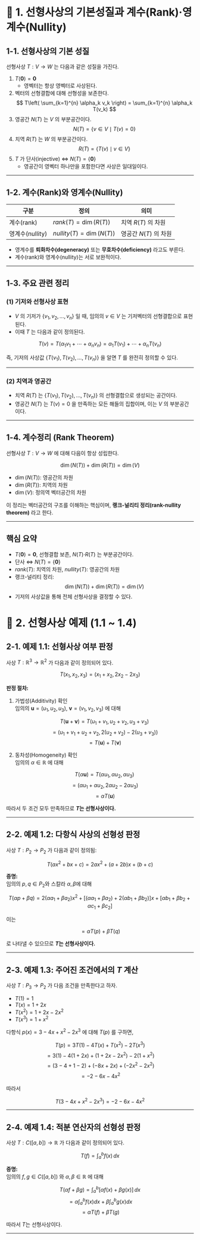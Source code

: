 # 📌 1. 선형사상의 기본성질과 계수(Rank)·영계수(Nullity)

## 1-1. 선형사상의 기본 성질

선형사상 $T: V \rightarrow W$ 는 다음과 같은 성질을 가진다.

1. $T(\mathbf{0}) = \mathbf{0}$  
   - 영벡터는 항상 영벡터로 사상된다.
2. 벡터의 선형결합에 대해 선형성을 보존한다.  
   $$
   T\left( \sum_{k=1}^{n} \alpha_k v_k \right) = \sum_{k=1}^{n} \alpha_k T(v_k)
   $$
3. 영공간 $N(T)$ 는 $V$ 의 부분공간이다.  
   $$
   N(T) = \{ v \in V \mid T(v) = 0 \}
   $$
4. 치역 $R(T)$ 는 $W$ 의 부분공간이다.  
   $$
   R(T) = \{ T(v) \mid v \in V \}
   $$
5. $T$ 가 단사(injective) ⇔ $N(T) = \{\mathbf{0}\}$  
   - 영공간이 영벡터 하나만을 포함한다면 사상은 일대일이다.

---

## 1-2. 계수(Rank)와 영계수(Nullity)

| 구분 | 정의 | 의미 |
|------|------|------|
| 계수(rank) | $rank(T) = \dim(R(T))$ | 치역 $R(T)$ 의 차원 |
| 영계수(nullity) | $nullity(T) = \dim(N(T))$ | 영공간 $N(T)$ 의 차원 |

- 영계수를 **퇴화차수(degeneracy)** 또는 **무효차수(deficiency)** 라고도 부른다.  
- 계수(rank)와 영계수(nullity)는 서로 보완적이다.

---

## 1-3. 주요 관련 정리

### (1) 기저와 선형사상 표현

- $V$ 의 기저가 $\{v_1, v_2, \dots, v_n\}$ 일 때, 임의의 $v \in V$ 는 기저벡터의 선형결합으로 표현된다.  
- 이때 $T$ 는 다음과 같이 정의된다.

$$
T(v) = T(\alpha_1 v_1 + \cdots + \alpha_n v_n) = \alpha_1 T(v_1) + \cdots + \alpha_n T(v_n)
$$

즉, 기저의 사상값 $\{T(v_1), T(v_2), \dots, T(v_n)\}$ 을 알면 $T$ 를 완전히 정의할 수 있다.

---

### (2) 치역과 영공간

- 치역 $R(T)$ 는 $\{ T(v_1), T(v_2), \dots, T(v_n) \}$ 의 선형결합으로 생성되는 공간이다.  
- 영공간 $N(T)$ 는 $T(v) = 0$ 을 만족하는 모든 해들의 집합이며, 이는 $V$ 의 부분공간이다.

---

## 1-4. 계수정리 (Rank Theorem)

선형사상 $T: V \rightarrow W$ 에 대해 다음이 항상 성립한다.

$$
\dim(N(T)) + \dim(R(T)) = \dim(V)
$$

- $\dim(N(T))$: 영공간의 차원  
- $\dim(R(T))$: 치역의 차원  
- $\dim(V)$: 정의역 벡터공간의 차원

이 정리는 벡터공간의 구조를 이해하는 핵심이며, **랭크-널리티 정리(rank-nullity theorem)** 라고 한다.

---

## 핵심 요약

- $T(\mathbf{0}) = \mathbf{0}$, 선형결합 보존, $N(T)$·$R(T)$ 는 부분공간이다.  
- 단사 ⇔ $N(T) = \{\mathbf{0}\}$  
- $rank(T)$: 치역의 차원, $nullity(T)$: 영공간의 차원  
- 랭크-널리티 정리:  
  $$
  \dim(N(T)) + \dim(R(T)) = \dim(V)
  $$
- 기저의 사상값을 통해 전체 선형사상을 결정할 수 있다.

# 📌 2. 선형사상 예제 (1.1 ~ 1.4)

## 2-1. 예제 1.1: 선형사상 여부 판정

사상 $T: \mathbb{R}^3 \rightarrow \mathbb{R}^2$ 가 다음과 같이 정의되어 있다.

$$
T(x_1, x_2, x_3) = (x_1 + x_2, 2x_2 - 2x_3)
$$

**판정 절차:**

1. 가법성(Additivity) 확인  
   임의의 $\mathbf{u} = (u_1,u_2,u_3)$, $\mathbf{v} = (v_1,v_2,v_3)$ 에 대해

   $$
   T(\mathbf{u} + \mathbf{v}) = T(u_1 + v_1, u_2 + v_2, u_3 + v_3)
   $$
   $$
   = (u_1 + v_1 + u_2 + v_2, 2(u_2 + v_2) - 2(u_3 + v_3))
   $$
   $$
   = T(\mathbf{u}) + T(\mathbf{v})
   $$

2. 동차성(Homogeneity) 확인  
   임의의 $\alpha \in \mathbb{R}$ 에 대해

   $$
   T(\alpha \mathbf{u}) = T(\alpha u_1, \alpha u_2, \alpha u_3)
   $$
   $$
   = (\alpha u_1 + \alpha u_2, 2\alpha u_2 - 2\alpha u_3)
   $$
   $$
   = \alpha T(\mathbf{u})
   $$

따라서 두 조건 모두 만족하므로 **$T$는 선형사상이다.**

---

## 2-2. 예제 1.2: 다항식 사상의 선형성 판정

사상 $T: P_2 \rightarrow P_2$ 가 다음과 같이 정의됨:

$$
T(ax^2 + bx + c) = 2ax^2 + (a + 2b)x + (b + c)
$$

**증명:**  
임의의 $p, q \in P_2$와 스칼라 $\alpha, \beta$에 대해

$$
T(\alpha p + \beta q) = 2(\alpha a_1 + \beta a_2)x^2 + [(\alpha a_1 + \beta a_2) + 2(\alpha b_1 + \beta b_2)]x + [\alpha b_1 + \beta b_2 + \alpha c_1 + \beta c_2]
$$

이는

$$
= \alpha T(p) + \beta T(q)
$$

로 나타낼 수 있으므로 **$T$는 선형사상이다.**

---

## 2-3. 예제 1.3: 주어진 조건에서의 $T$ 계산

사상 $T: P_3 \rightarrow P_2$ 가 다음 조건을 만족한다고 하자.

- $T(1) = 1$
- $T(x) = 1 + 2x$
- $T(x^2) = 1 + 2x - 2x^2$
- $T(x^3) = 1 + x^2$

다항식 $p(x) = 3 - 4x + x^2 - 2x^3$ 에 대해 $T(p)$ 를 구하면,

$$
T(p) = 3T(1) - 4T(x) + T(x^2) - 2T(x^3)
$$
$$
= 3(1) - 4(1 + 2x) + (1 + 2x - 2x^2) - 2(1 + x^2)
$$
$$
= (3 - 4 + 1 - 2) + (-8x + 2x) + (-2x^2 - 2x^2)
$$
$$
= -2 - 6x - 4x^2
$$

따라서

$$
T(3 - 4x + x^2 - 2x^3) = -2 - 6x - 4x^2
$$

---

## 2-4. 예제 1.4: 적분 연산자의 선형성 판정

사상 $T: C([a,b]) \rightarrow \mathbb{R}$ 가 다음과 같이 정의되어 있다.

$$
T(f) = \int_a^b f(x) \, dx
$$

**증명:**  
임의의 $f, g \in C([a,b])$ 와 $\alpha, \beta \in \mathbb{R}$ 에 대해

$$
T(\alpha f + \beta g) = \int_a^b [\alpha f(x) + \beta g(x)] \, dx
$$
$$
= \alpha \int_a^b f(x) dx + \beta \int_a^b g(x) dx
$$
$$
= \alpha T(f) + \beta T(g)
$$

따라서 $T$는 선형사상이다.

---

